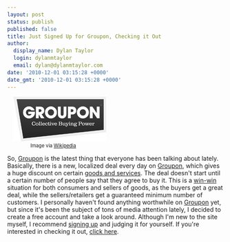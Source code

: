 ```yaml
---
layout: post
status: publish
published: false
title: Just Signed Up for Groupon, Checking it Out
author:
  display_name: Dylan Taylor
  login: dylanmtaylor
  email: dylan@dylanmtaylor.com
date: '2010-12-01 03:15:28 +0000'
date_gmt: '2010-12-01 03:15:28 +0000'
---
```

<div class="zemanta-img" style="margin: 1em; display: block;">
<div>
<dl class="wp-caption alignright" style="width: 226px;">
<dt class="wp-caption-dt"><a href="/images/blog/2010/12/FileGroupon-logo_low_res.jpg"><img title="Groupon logo." src="/images/blog/2010/12/Groupon-logo_low_res.jpg" alt="Groupon logo." width="216" height="104" /></a></dt>
<dd class="wp-caption-dd zemanta-img-attribution" style="font-size: 0.8em;">Image via <a href="/images/blog/2010/12/FileGroupon-logo_low_res.jpg">Wikipedia</a></dd>
</dl>
</div>
</div>
<p>So, <a href="http://www.groupon.com/r/uu12840009">Groupon</a> is the latest thing that everyone has been talking about lately. Basically, there is a new, localized deal every day on <a href="http://www.groupon.com/r/uu12840009">Groupon</a>, which gives a huge discount on certain <a class="zem_slink" title="Goods and services" rel="wikipedia" href="http://en.wikipedia.org/wiki/Goods_and_services">goods and services</a>. The deal doesn't start until a certain number of people say that they agree to buy it. This is a <a class="zem_slink" title="Win-win game" rel="wikipedia" href="http://en.wikipedia.org/wiki/Win-win_game">win-win</a> situation for both consumers and sellers of goods, as the buyers get a great deal, while the sellers/retailers get a guaranteed minimum number of customers. I personally haven't found anything worthwhile on <a href="http://www.groupon.com/r/uu12840009">Groupon</a> yet, but since it's been the subject of tons of media attention lately, I decided to create a free account and take a look around. Although I'm new to the site myself, I recommend <a href="http://www.groupon.com/r/uu12840009">signing up</a> and judging it for yourself. If you're interested in checking it out, <a href="http://www.groupon.com/r/uu12840009">click here</a>.</p>
<div class="zemanta-pixie" style="margin-top: 10px; height: 15px;"><img class="zemanta-pixie-img" style="border: medium none; float: right;" src="/images/blog/2010/12/pixy11.gif" alt="" /></div>

